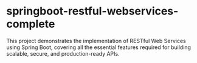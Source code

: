 # springboot-restful-webservices-complete
This project demonstrates the implementation of RESTful Web Services using Spring Boot, covering all the essential features required for building scalable, secure, and production-ready APIs.
